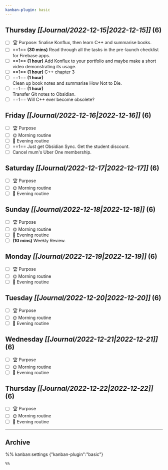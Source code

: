```yaml
---
kanban-plugin: basic
---
```


## **Thursday** *[[Journal/2022-12-15|2022-12-15]]* (6)

- [ ] 🏆 Purpose: finalise Konflux, then learn C++ and summarise books.
- [ ] ==1== **(30 mins)** Read through all the tasks in the pre-launch checklist for Firebase apps.
- [ ] ==1== **(1 hour)** Add Konflux to your portfolio and maybe make a short video demonstrating its usage.
- [ ] ==1== **(1 hour)** C++ chapter 3
- [ ] ==1== **(1 hour)**<br>Clean up book notes and summarise How Not to Die.
- [ ] ==1== **(1 hour)**<br>Transfer Git notes to Obsidian.
- [ ] ==1== Will C++ ever become obsolete?

## **Friday** *[[Journal/2022-12-16|2022-12-16]]* (6)

- [ ] 🏆 Purpose
- [ ] 🌞 Morning routine
- [ ] 🌙 Evening routine
- [ ] ==1== Just get Obsidian Sync. Get the student discount.
- [ ] Cancel mum's Uber One membership.

## **Saturday** *[[Journal/2022-12-17|2022-12-17]]* (6)

- [ ] 🏆 Purpose
- [ ] 🌞 Morning routine
- [ ] 🌙 Evening routine

## **Sunday** *[[Journal/2022-12-18|2022-12-18]]* (6)

- [ ] 🏆 Purpose
- [ ] 🌞 Morning routine
- [ ] 🌙 Evening routine
- [ ] **(10 mins)** Weekly Review.

## **Monday** *[[Journal/2022-12-19|2022-12-19]]* (6)

- [ ] 🏆 Purpose
- [ ] 🌞 Morning routine
- [ ] 🌙 Evening routine

## **Tuesday** *[[Journal/2022-12-20|2022-12-20]]* (6)

- [ ] 🏆 Purpose
- [ ] 🌞 Morning routine
- [ ] 🌙 Evening routine

## **Wednesday** *[[Journal/2022-12-21|2022-12-21]]* (6)

- [ ] 🏆 Purpose
- [ ] 🌞 Morning routine
- [ ] 🌙 Evening routine

## **Thursday** *[[Journal/2022-12-22|2022-12-22]]* (6)

- [ ] 🏆 Purpose
- [ ] 🌞 Morning routine
- [ ] 🌙 Evening routine

***

## Archive



%% kanban:settings
{"kanban-plugin":"basic"}
```
%%
